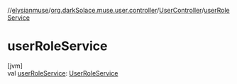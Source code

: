 //[elysianmuse](../../../index.md)/[org.darkSolace.muse.user.controller](../index.md)/[UserController](index.md)/[userRoleService](user-role-service.md)

# userRoleService

[jvm]\
val [userRoleService](user-role-service.md): [UserRoleService](../../org.darkSolace.muse.user.service/-user-role-service/index.md)
